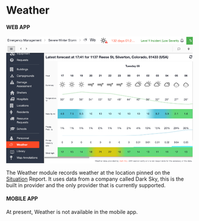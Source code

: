 # Weather

#### WEB APP

![](../.gitbook/assets/weather.png)

The Weather module records weather at the location pinned on the [Situation](situation/) Report. It uses data from a company called Dark Sky, this is the built in provider and the only provider that is currently supported. 

#### MOBILE APP

At present, Weather is not available in the mobile app.

